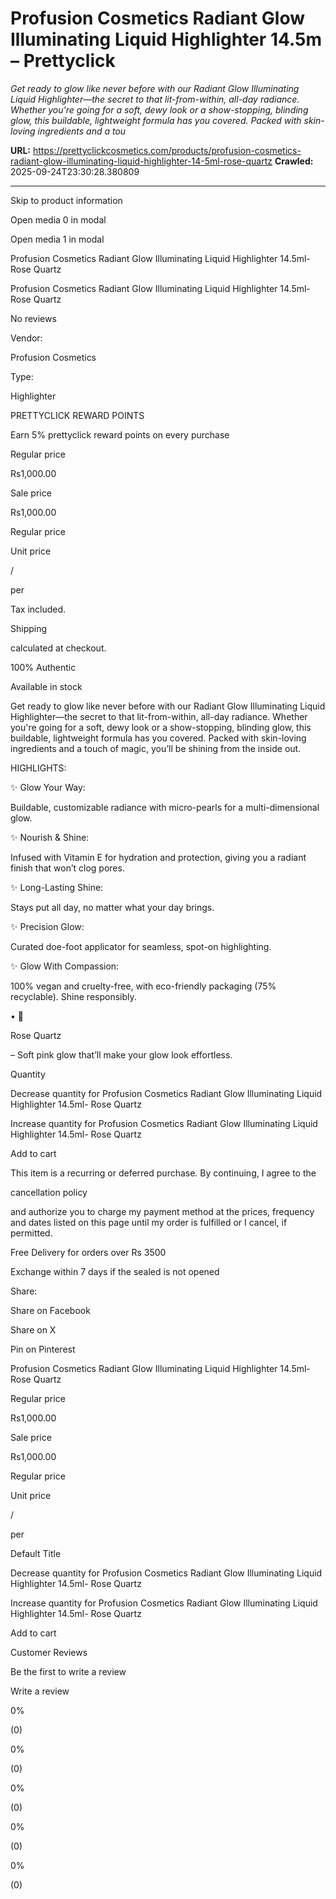 # Profusion Cosmetics Radiant Glow Illuminating Liquid Highlighter 14.5m – Prettyclick

*Get ready to glow like never before with our Radiant Glow Illuminating Liquid Highlighter—the secret to that lit-from-within, all-day radiance. Whether you're going for a soft, dewy look or a show-stopping, blinding glow, this buildable, lightweight formula has you covered. Packed with skin-loving ingredients and a tou*

**URL:** https://prettyclickcosmetics.com/products/profusion-cosmetics-radiant-glow-illuminating-liquid-highlighter-14-5ml-rose-quartz
**Crawled:** 2025-09-24T23:30:28.380809

---

Skip to product information

Open media 0 in modal

Open media 1 in modal

Profusion Cosmetics Radiant Glow Illuminating Liquid Highlighter 14.5ml- Rose Quartz

Profusion Cosmetics Radiant Glow Illuminating Liquid Highlighter 14.5ml- Rose Quartz

No reviews

Vendor:

Profusion Cosmetics

Type:

Highlighter

PRETTYCLICK REWARD POINTS

Earn 5% prettyclick reward points on every purchase

Regular price

Rs1,000.00

Sale price

Rs1,000.00

Regular price

Unit price

/

per

Tax included.

Shipping

calculated at checkout.

100% Authentic

Available in stock

Get ready to glow like never before with our Radiant Glow Illuminating Liquid Highlighter—the secret to that lit-from-within, all-day radiance. Whether you're going for a soft, dewy look or a show-stopping, blinding glow, this buildable, lightweight formula has you covered. Packed with skin-loving ingredients and a touch of magic, you’ll be shining from the inside out.

HIGHLIGHTS:

✨ Glow Your Way:

Buildable, customizable radiance with micro-pearls for a multi-dimensional glow.

✨ Nourish & Shine:

Infused with Vitamin E for hydration and protection, giving you a radiant finish that won’t clog pores.

✨ Long-Lasting Shine:

Stays put all day, no matter what your day brings.

✨ Precision Glow:

Curated doe-foot applicator for seamless, spot-on highlighting.

✨ Glow With Compassion:

100% vegan and cruelty-free, with eco-friendly packaging (75% recyclable). Shine responsibly.

• 💖

Rose Quartz

– Soft pink glow that’ll make your glow look effortless.

Quantity

Decrease quantity for Profusion Cosmetics Radiant Glow Illuminating Liquid Highlighter 14.5ml- Rose Quartz

Increase quantity for Profusion Cosmetics Radiant Glow Illuminating Liquid Highlighter 14.5ml- Rose Quartz

Add to cart

This item is a recurring or deferred purchase. By continuing, I agree to the

cancellation policy

and authorize you to charge my payment method at the prices, frequency and dates listed on this page until my order is fulfilled or I cancel, if permitted.

Free Delivery for orders over Rs 3500

Exchange within 7 days if the sealed is not opened

Share:

Share on Facebook

Share on X

Pin on Pinterest

Profusion Cosmetics Radiant Glow Illuminating Liquid Highlighter 14.5ml- Rose Quartz

Regular price

Rs1,000.00

Sale price

Rs1,000.00

Regular price

Unit price

/

per

Default Title

Decrease quantity for Profusion Cosmetics Radiant Glow Illuminating Liquid Highlighter 14.5ml- Rose Quartz

Increase quantity for Profusion Cosmetics Radiant Glow Illuminating Liquid Highlighter 14.5ml- Rose Quartz

Add to cart

Customer Reviews

Be the first to write a review

Write a review

0%

(0)

0%

(0)

0%

(0)

0%

(0)

0%

(0)